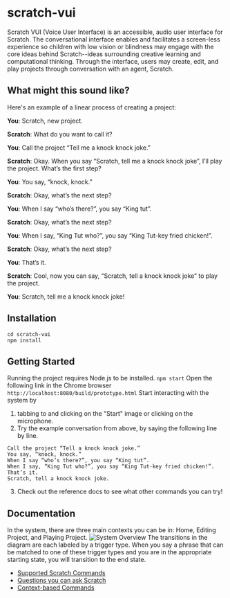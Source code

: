 # scratch-vui
Scratch VUI (Voice User Interface) is an accessible, audio user interface for Scratch. The conversational interface enables and facilitates a screen-less experience so children with low vision or blindness may engage with the core ideas behind Scratch--ideas surrounding creative learning and computational thinking. Through the interface, users may create, edit, and play projects through conversation with an agent, Scratch.

## What might this sound like?
Here's an example of a linear process of creating a project:

**You**: Scratch, new project.

**Scratch**: What do you want to call it?

**You**: Call the project “Tell me a knock knock joke.”

**Scratch**: Okay. When you say “Scratch, tell me a knock knock joke”, I’ll play the project. What’s the first step?

**You**: You say, “knock, knock.”

**Scratch**: Okay, what’s the next step?

**You**: When I say “who’s there?”, you say “King tut”.

**Scratch**: Okay, what’s the next step?

**You**: When I say, “King Tut who?”, you say “King Tut-key fried chicken!”.

**Scratch**: Okay, what’s the next step?

**You**: That’s it.

**Scratch**: Cool, now you can say, “Scratch, tell a knock knock joke”  to play the project.

**You**: Scratch, tell me a knock knock joke!

## Installation
```git https://github.com/quachtina96/scratch-vui.git
cd scratch-vui
npm install
```

## Getting Started
Running the project requires Node.js to be installed.
```npm start```
Open the following link in the Chrome browser
```http://localhost:8080/build/prototype.html```
Start interacting with the system by
1. tabbing to and clicking on the "Start" image or clicking on the microphone.
2. Try the example conversation from above, by saying the following line by line.
```Scratch, new project.
Call the project “Tell a knock knock joke.”
You say, “knock, knock.”
When I say “who’s there?”, you say “King tut”.
When I say, “King Tut who?”, you say “King Tut-key fried chicken!”.
That’s it.
Scratch, tell a knock knock joke.
```
3. Check out the reference docs to see what other commands you can try!
## Documentation
In the system, there are three main contexts you can be in: Home, Editing Project, and Playing Project.
![System Overview](img/overview.png)
The transitions in the diagram are each labeled by a trigger type. When you say a phrase that can be matched to one of these trigger types and you are in the appropriate starting state, you will transition to the end state.

  * [Supported Scratch Commands](docs/supported-scratch-commands.md)
  * [Questions you can ask Scratch](docs/state.md)
  * [Context-based Commands](docs/context-based-commands.md)

